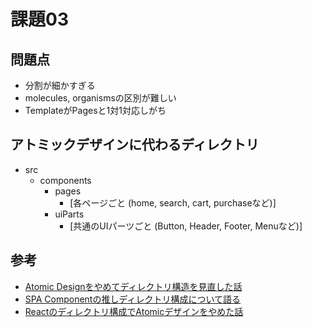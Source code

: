 # 課題03

## 問題点

- 分割が細かすぎる
- molecules, organismsの区別が難しい
- TemplateがPagesと1対1対応しがち

## アトミックデザインに代わるディレクトリ

- src
  - components
    - pages
      - [各ページごと (home, search, cart, purchaseなど)]
    - uiParts
      - [共通のUIパーツごと (Button, Header, Footer, Menuなど)]

## 参考

- [Atomic Designをやめてディレクトリ構造を見直した話](https://note.com/tabelog_frontend/n/n07b4077f5cf3)
- [SPA Componentの推しディレクトリ構成について語る](https://zenn.dev/yoshiko/articles/99f8047555f700)
- [Reactのディレクトリ構成でAtomicデザインをやめた話](https://zenn.dev/brachio_takumi/articles/2ab9ef9fbe4159)
